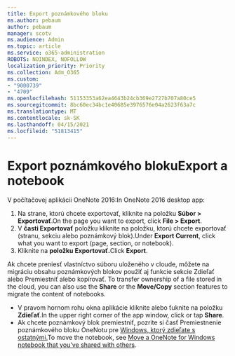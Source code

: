 ```yaml
---
title: Export poznámkového bloku
ms.author: pebaum
author: pebaum
manager: scotv
ms.audience: Admin
ms.topic: article
ms.service: o365-administration
ROBOTS: NOINDEX, NOFOLLOW
localization_priority: Priority
ms.collection: Adm_O365
ms.custom:
- "9000739"
- "4709"
ms.openlocfilehash: 51153353a62ea4643b24cb369e2727b707a80ce5
ms.sourcegitcommit: 8bc60ec34bc1e40685e3976576e04a2623f63a7c
ms.translationtype: MT
ms.contentlocale: sk-SK
ms.lasthandoff: 04/15/2021
ms.locfileid: "51813415"
---
```

# <a name="export-a-notebook"></a><span data-ttu-id="769af-102">Export poznámkového bloku</span><span class="sxs-lookup"><span data-stu-id="769af-102">Export a notebook</span></span>

<span data-ttu-id="769af-103">V počítačovej aplikácii OneNote 2016:</span><span class="sxs-lookup"><span data-stu-id="769af-103">In OneNote 2016 desktop app:</span></span>

1. <span data-ttu-id="769af-104">Na strane, ktorú chcete exportovať, kliknite na položku **Súbor > Exportovať**.</span><span class="sxs-lookup"><span data-stu-id="769af-104">On the page you want to export, click **File > Export**.</span></span>
2. <span data-ttu-id="769af-105">V **časti Exportovať** položku kliknite na položku, ktorú chcete exportovať (stranu, sekciu alebo poznámkový blok).</span><span class="sxs-lookup"><span data-stu-id="769af-105">Under **Export Current**, click what you want to export (page, section, or notebook).</span></span>
3. <span data-ttu-id="769af-106">Kliknite na **položku Exportovať.**</span><span class="sxs-lookup"><span data-stu-id="769af-106">Click **Export**.</span></span>
 
<span data-ttu-id="769af-107">Ak chcete preniesť vlastníctvo súboru uloženého v cloude,  môžete na migráciu obsahu poznámkových blokov použiť aj funkcie sekcie Zdieľať alebo Premiestniť alebo kopírovať. </span><span class="sxs-lookup"><span data-stu-id="769af-107">To transfer ownership of a file stored in the cloud, you can also use the **Share** or the **Move/Copy** section features to migrate the content of notebooks.</span></span>  

- <span data-ttu-id="769af-108">V pravom hornom rohu okna aplikácie kliknite alebo ťuknite na položku **Zdieľať**.</span><span class="sxs-lookup"><span data-stu-id="769af-108">In the upper right corner of the app window, click or tap **Share**.</span></span>
- <span data-ttu-id="769af-109">Ak chcete poznámkový blok premiestniť, pozrite si časť Premiestnenie poznámkového bloku OneNotu pre [Windows, ktorý zdieľate s ostatnými.](https://support.office.com/article/move-a-onenote-for-windows-notebook-that-you-ve-shared-with-others-56c7659e-1850-49a6-8874-e2db6b440cd4?ui=en-US&rs=en-US&ad=US)</span><span class="sxs-lookup"><span data-stu-id="769af-109">To move the notebook, see [Move a OneNote for Windows notebook that you've shared with others](https://support.office.com/article/move-a-onenote-for-windows-notebook-that-you-ve-shared-with-others-56c7659e-1850-49a6-8874-e2db6b440cd4?ui=en-US&rs=en-US&ad=US).</span></span>
